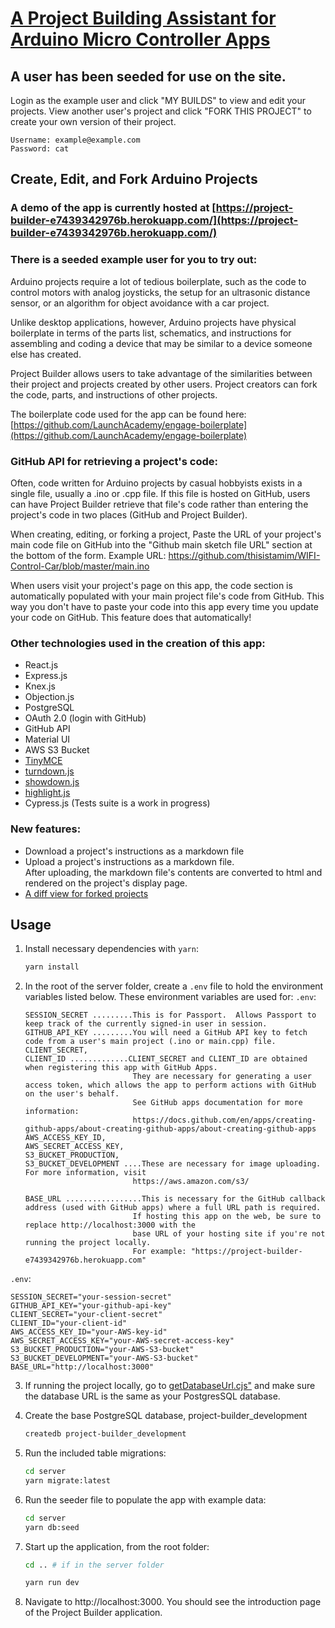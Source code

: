 # [A Project Building Assistant for Arduino Micro Controller Apps](https://project-builder-e7439342976b.herokuapp.com/?page=1)
## A user has been seeded for use on the site.  
Login as the example user and click "MY BUILDS" to view and edit your projects.  View another user's project and click "FORK THIS PROJECT" to create your own version of their project.

```
Username: example@example.com
Password: cat
```
## Create, Edit, and Fork Arduino Projects

### A demo of the app is currently hosted at [https://project-builder-e7439342976b.herokuapp.com/](https://project-builder-e7439342976b.herokuapp.com/)

### There is a seeded example user for you to try out:
Arduino projects require a lot of tedious boilerplate, such as the code to control motors with analog joysticks, the setup for an ultrasonic distance sensor, or an algorithm for object avoidance with a car project.  

Unlike desktop applications, however, Arduino projects have physical boilerplate in terms of the parts list, schematics, and instructions for assembling and coding a device that may be similar to a device someone else has created.

Project Builder allows users to take advantage of the similarities between their project and projects created by other users.  Project creators can fork the code, parts, and instructions of other projects.

The boilerplate code used for the app can be found here:
[https://github.com/LaunchAcademy/engage-boilerplate](https://github.com/LaunchAcademy/engage-boilerplate)

### GitHub API for retrieving a project's code:

Often, code written for Arduino projects by casual hobbyists exists in a single file, usually a .ino or .cpp file.  If this file is hosted on GitHub, users can have Project Builder retrieve that file's code rather than entering the project's code in two places (GitHub and Project Builder).

When creating, editing, or forking a project, Paste the URL of your project's main code file on GitHub into the "Github main sketch file URL" section at the bottom of the form.
Example URL: https://github.com/thisistamim/WIFI-Control-Car/blob/master/main.ino

When users visit your project's page on this app, the code section is automatically populated with your main project file's code from GitHub. This way you don't have to paste your code into this app every time you update your code on GitHub. This feature does that automatically!


### Other technologies used in the creation of this app:

- React.js
- Express.js
- Knex.js
- Objection.js
- PostgreSQL
- OAuth 2.0 (login with GitHub)
- GitHub API
- Material UI
- AWS S3 Bucket
- [TinyMCE](https://www.tiny.cloud/)
- [turndown.js](https://www.npmjs.com/package/turndown/v/4.0.0-rc.1)
- [showdown.js](https://showdownjs.com/)
- [highlight.js](https://highlightjs.org/)
- Cypress.js (Tests suite is a work in progress)

### New features:
- Download a project's instructions as a markdown file
- Upload a project's instructions as a markdown file.  
  After uploading, the markdown file's contents are converted to html and rendered on the project's display page.
- [A diff view for forked projects](https://project-builder-e7439342976b.herokuapp.com/diff-view/1/19)

## Usage

1. Install necessary dependencies with `yarn`:

   ```sh
   yarn install
   ```

2. In the root of the server folder, create a `.env` file to hold the environment variables listed below.  These environment variables are used for:
`.env`:
   ```env
   SESSION_SECRET .........This is for Passport.  Allows Passport to keep track of the currently signed-in user in session.
   GITHUB_API_KEY .........You will need a GitHub API key to fetch code from a user's main project (.ino or main.cpp) file.
   CLIENT_SECRET,
   CLIENT_ID .............CLIENT_SECRET and CLIENT_ID are obtained when registering this app with GitHub Apps.  
                           They are necessary for generating a user access token, which allows the app to perform actions with GitHub on the user's behalf.
                           See GitHub apps documentation for more information:
                           https://docs.github.com/en/apps/creating-github-apps/about-creating-github-apps/about-creating-github-apps 
   AWS_ACCESS_KEY_ID,
   AWS_SECRET_ACCESS_KEY,
   S3_BUCKET_PRODUCTION,
   S3_BUCKET_DEVELOPMENT ....These are necessary for image uploading.  For more information, visit
                           https://aws.amazon.com/s3/
                           
   BASE_URL .................This is necessary for the GitHub callback address (used with GitHub apps) where a full URL path is required.
                           If hosting this app on the web, be sure to replace http://localhost:3000 with the
                           base URL of your hosting site if you're not running the project locally. 
                           For example: "https://project-builder-e7439342976b.herokuapp.com"

   ```

 `.env`:
   ```env
   SESSION_SECRET="your-session-secret"
   GITHUB_API_KEY="your-github-api-key"
   CLIENT_SECRET="your-client-secret"
   CLIENT_ID="your-client-id"
   AWS_ACCESS_KEY_ID="your-AWS-key-id"
   AWS_SECRET_ACCESS_KEY="your-AWS-secret-access-key"
   S3_BUCKET_PRODUCTION="your-AWS-S3-bucket"
   S3_BUCKET_DEVELOPMENT="your-AWS-S3-bucket"
   BASE_URL="http://localhost:3000"
   ```

3. If running the project locally, go to [getDatabaseUrl.cjs"](client/config/getDatabaseUrl.cjs) 
   and make sure the database URL is the same as your PostgresSQL database.


4. Create the base PostgreSQL database, project-builder_development

   ```sh
   createdb project-builder_development
   ```

5. Run the included table migrations:

   ```sh
   cd server
   yarn migrate:latest
   ```

6. Run the seeder file to populate the app with example data:

   ```sh
   cd server
   yarn db:seed
   
   ```

7. Start up the application, from the root folder:

   ```sh
   cd .. # if in the server folder

   yarn run dev
   ```

8. Navigate to http://localhost:3000. You should see the introduction page of the Project Builder application.
